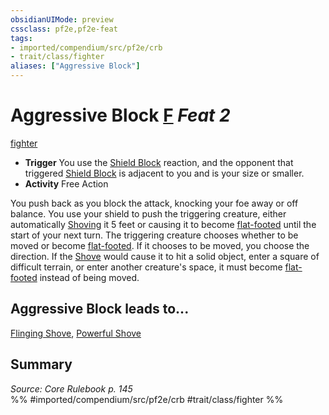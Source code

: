 ```yaml
---
obsidianUIMode: preview
cssclass: pf2e,pf2e-feat
tags:
- imported/compendium/src/pf2e/crb
- trait/class/fighter
aliases: ["Aggressive Block"]
---
```

# Aggressive Block  [F](chapter-9-playing-the-game.md#Actions "Free Action") *Feat 2*  
[fighter](rules/traits/fighter.md)  

- **Trigger** You use the [Shield Block](compendium/feats/shield-block.md) reaction, and the opponent that triggered [Shield Block](compendium/feats/shield-block.md) is adjacent to you and is your size or smaller.
- **Activity** Free Action

You push back as you block the attack, knocking your foe away or off balance. You use your shield to push the triggering creature, either automatically [Shoving](rules/actions/shove.md) it 5 feet or causing it to become [flat-footed](conditions.md#Flat-footed) until the start of your next turn. The triggering creature chooses whether to be moved or become [flat-footed](conditions.md#Flat-footed). If it chooses to be moved, you choose the direction. If the [Shove](rules/actions/shove.md) would cause it to hit a solid object, enter a square of difficult terrain, or enter another creature's space, it must become [flat-footed](conditions.md#Flat-footed) instead of being moved.

## Aggressive Block leads to...

[Flinging Shove](flinging-shove.md), [Powerful Shove](powerful-shove.md)

## Summary

*Source: Core Rulebook p. 145*  
%% #imported/compendium/src/pf2e/crb #trait/class/fighter %%